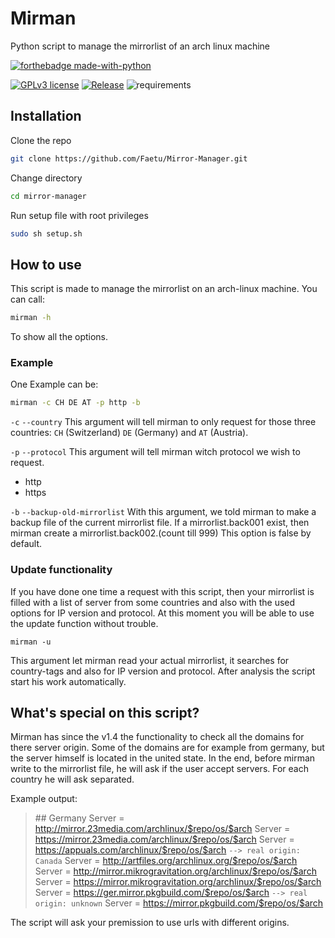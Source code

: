 # Mirman
Python script to manage the mirrorlist of an arch linux machine

[![forthebadge made-with-python](http://ForTheBadge.com/images/badges/made-with-python.svg)](https://www.python.org/)

[![GPLv3 license](https://img.shields.io/badge/License-GPLv3-blue.svg)](http://perso.crans.org/besson/LICENSE.html) [![Release](https://img.shields.io/github/v/release/Faetu/mirror-manager.svg)](https://github.com/Faetu/Mirror-Manager/releases) ![requirements](https://img.shields.io/badge/requirements-up%20to%20date-green)


## Installation
Clone the repo
```sh
git clone https://github.com/Faetu/Mirror-Manager.git
```
Change directory
```sh
cd mirror-manager
```
Run setup file with root privileges
```sh
sudo sh setup.sh
```
## How to use
This script is made to manage the mirrorlist on an arch-linux machine.
You can call: 
```sh
mirman -h
```
To show all the options.
### Example
One Example can be:
```sh
mirman -c CH DE AT -p http -b
```
`-c` `--country`
This argument will tell mirman to only request for those three countries: `CH` (Switzerland) `DE` (Germany) and `AT` (Austria).


`-p` `--protocol`
This argument will tell mirman witch protocol we wish to request.


 - http
 - https


`-b` `--backup-old-mirrorlist`
With this argument, we told mirman to make a backup file of the current mirrorlist file.
If a mirrorlist.back001 exist, then mirman create a mirrorlist.back002.(count till 999)
This option is false by default.


### Update functionality
If you have done one time a request with this script, then your mirrorlist is filled with a list of server from some countries and also with the used options for IP version and protocol.
At this moment you will be able to use the update function without trouble.


    mirman -u


This argument let mirman read your actual mirrorlist, it searches for country-tags and also for IP version and protocol. After analysis the script start his work automatically.


## What's special on this script?
Mirman has since the v1.4 the functionality to check all the domains for there server origin.
Some of the domains are for example from germany, but the server himself is located in the united state. In the end, before mirman write to the mirrorlist file, he will ask if the user accept servers. For each country he will ask separated.

Example output:

> \## Germany
 Server = http://mirror.23media.com/archlinux/$repo/os/$arch
 Server = https://mirror.23media.com/archlinux/$repo/os/$arch
 Server = https://appuals.com/archlinux/$repo/os/$arch `--> real origin: Canada`
 Server = http://artfiles.org/archlinux.org/$repo/os/$arch
 Server = http://mirror.mikrogravitation.org/archlinux/$repo/os/$arch
 Server = https://mirror.mikrogravitation.org/archlinux/$repo/os/$arch
 Server = https://ger.mirror.pkgbuild.com/$repo/os/$arch `--> real origin: unknown`
 Server = https://mirror.pkgbuild.com/$repo/os/$arch

The script will ask your premission to use urls with different origins.
